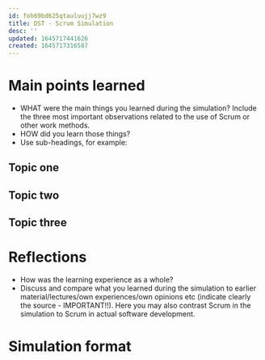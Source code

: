 ```yaml
---
id: foh69bd625qtauluujj7wz9
title: DST - Scrum Simulation
desc: ''
updated: 1645717441626
created: 1645717316587
---
```


# Main points learned
-	WHAT were the main things you learned during the simulation? Include the three most important observations related to the use of Scrum or other work methods.
-	HOW did you learn those things? 
-	Use sub-headings, for example: 


## Topic one

## Topic two

## Topic three

# Reflections
-	How was the learning experience as a whole?
-	Discuss and compare what you learned during the simulation to earlier material/lectures/own experiences/own opinions etc (indicate clearly the source - IMPORTANT!!). Here you may also contrast Scrum in the simulation to Scrum in actual software development. 

# Simulation format
